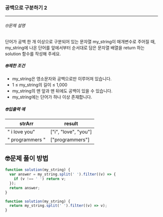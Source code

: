 ### 공백으로 구분하기 2

---

###### 🤓문제 설명

단어가 공백 한 개 이상으로 구분되어 있는 문자열 my_string이 매개변수로 주어질 때, my_string에 나온 단어를 앞에서부터 순서대로 담은 문자열 배열을 return 하는 solution 함수를 작성해 주세요.

##### 🤓제한 조건

- my_string은 영소문자와 공백으로만 이루어져 있습니다.
- 1 ≤ my_string의 길이 ≤ 1,000
- my_string의 맨 앞과 맨 뒤에도 공백이 있을 수 있습니다.
- my_string에는 단어가 하나 이상 존재합니다.

##### 🤓입출력 예

| strArr          | result               |
| --------------- | -------------------- |
| " i love you"   | ["i", "love", "you"] |
| " programmers " | ["programmers"]      |

## 🤓문제 풀이 방법

```javascript
function solution(my_string) {
  var answer = my_string.split(' ').filter((v) => {
    if (v !== ' ') return v;
  });
  return answer;
}
```

```javascript
function solution(my_string) {
  return my_string.split(' ').filter((v) => v);
}
```
